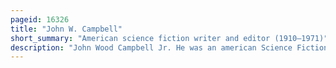 ```yaml
---
pageid: 16326
title: "John W. Campbell"
short_summary: "American science fiction writer and editor (1910–1971)"
description: "John Wood Campbell Jr. He was an american Science Fiction Writer and Editor. From late 1937 until his Death he was Editor of astounding Science Fiction and Part of the golden Age of Science Fiction. Campbell wrote super-science Space Opera under his own Name and Stories under his primary Pseudonym, Don A. Stuart. Campbell also used the pen Names arthur Mccann and karl Van kampen. Who goes there? Was adapted as the Films the Thing from another World, the Thing, and the Thing."
---
```

